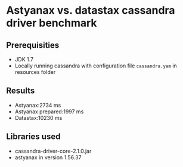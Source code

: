 Astyanax vs. datastax cassandra driver benchmark
================================================


Prerequisities
--------------
* JDK 1.7
* Locally running cassandra with configuration file ```cassandra.yam``` in resources folder


Results
-------
* Astyanax:2734 ms
* Astyanax prepared:1997 ms
* Datastax:10230 ms


Libraries used
--------------
* cassandra-driver-core-2.1.0.jar
* astyanax in version 1.56.37